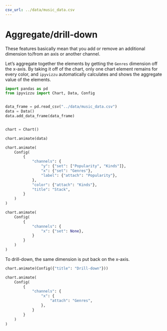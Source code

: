 ```yaml
---
csv_url: ../data/music_data.csv
---
```


# Aggregate/drill-down

These features basically mean that you add or remove an additional dimension
to/from an axis or another channel.

Let’s aggregate together the elements by getting the `Genres` dimension off the
x-axis. By taking it off of the chart, only one chart element remains for every
color, and `ipyvizzu` automatically calculates and shows the aggregate value of
the elements.

<div id="tutorial_01"></div>

```python
import pandas as pd
from ipyvizzu import Chart, Data, Config


data_frame = pd.read_csv("../data/music_data.csv")
data = Data()
data.add_data_frame(data_frame)


chart = Chart()

chart.animate(data)

chart.animate(
    Config(
        {
            "channels": {
                "y": {"set": ["Popularity", "Kinds"]},
                "x": {"set": "Genres"},
                "label": {"attach": "Popularity"},
            },
            "color": {"attach": "Kinds"},
            "title": "Stack",
        }
    )
)

chart.animate(
    Config(
        {
            "channels": {
                "x": {"set": None},
            }
        }
    )
)
```

To drill-down, the same dimension is put back on the x-axis.

<div id="tutorial_02"></div>

```python
chart.animate(Config({"title": "Drill-down"}))

chart.animate(
    Config(
        {
            "channels": {
                "x": {
                    "attach": "Genres",
                },
            }
        }
    )
)
```

<script src="./aggregate_drilldown.js"></script>
